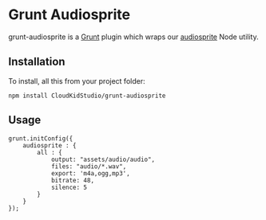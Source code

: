 # Grunt Audiosprite

grunt-audiosprite is a [Grunt](http://gruntjs.com) plugin which wraps our [audiosprite](http://github.com/CloudKidStudio/audiosprite) Node utility.

## Installation

To install, all this from your project folder:

```shell
npm install CloudKidStudio/grunt-audiosprite
```

## Usage

```shell
grunt.initConfig({
	audiosprite : {
		all : {
			output: "assets/audio/audio",
			files: "audio/*.wav",
			export: 'm4a,ogg,mp3',
			bitrate: 48,
			silence: 5
		}
	}
});
```
